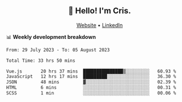 
<h2 align="center">👋 Hello! I'm Cris.</h2>
<p align="center">
  <a href="https://www.criscunas.dev">Website</a> •
  <a href="https://www.linkedin.com/in/cristophercunas/">LinkedIn</a> 
</p>


📊 **Weekly development breakdown**
<!--START_SECTION:waka-->

```txt
From: 29 July 2023 - To: 05 August 2023

Total Time: 33 hrs 50 mins

Vue.js       20 hrs 37 mins  ███████████████▒░░░░░░░░░   60.93 %
JavaScript   12 hrs 17 mins  █████████░░░░░░░░░░░░░░░░   36.30 %
JSON         48 mins         ▓░░░░░░░░░░░░░░░░░░░░░░░░   02.39 %
HTML         6 mins          ░░░░░░░░░░░░░░░░░░░░░░░░░   00.31 %
SCSS         1 min           ░░░░░░░░░░░░░░░░░░░░░░░░░   00.06 %
```

<!--END_SECTION:waka-->
